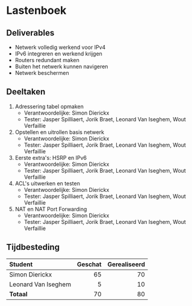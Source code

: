 # Lastenboek

## Deliverables


- Netwerk volledig werkend voor IPv4
- IPv6 integreren en werkend krijgen
- Routers redundant maken
- Buiten het netwerk kunnen navigeren
- Netwerk beschermen

## Deeltaken

1. Adressering tabel opmaken
   - Verantwoordelijke: Simon Dierickx
   - Tester: Jasper Spilliaert, Jorik Braet, Leonard Van Iseghem, Wout Verfaillie
2. Opstellen en uitrollen basis netwerk
   - Verantwoordelijke: Simon Dierickx
   - Tester: Jasper Spilliaert, Jorik Braet, Leonard Van Iseghem, Wout Verfaillie
3. Eerste extra's: HSRP en IPv6
   - Verantwoordelijke: Simon Dierickx
   - Tester: Jasper Spilliaert, Jorik Braet, Leonard Van Iseghem, Wout Verfaillie
4. ACL's uitwerken en testen
   - Verantwoordelijke: Simon Dierickx
   - Tester: Jasper Spilliaert, Jorik Braet, Leonard Van Iseghem, Wout Verfaillie
5. NAT en NAT Port Forwarding
   - Verantwoordelijke: Simon Dierickx
   - Tester: Jasper Spilliaert, Jorik Braet, Leonard Van Iseghem, Wout Verfaillie

## Tijdbesteding

|Student            |Geschat|Gerealiseerd|
|:------------------|------:|-----------:|
|Simon Dierickx     |65     |70          |
|Leonard Van Iseghem|5      |10          |
| **Totaal**        |70     |80          |